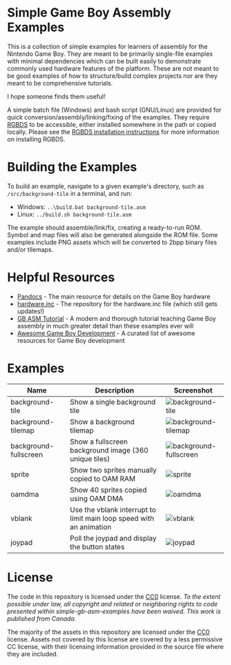 # Simple Game Boy Assembly Examples

This is a collection of simple examples for learners of assembly for the Nintendo Game Boy. They are meant to be primarily single-file examples with minimal dependencies which can be built easily to demonstrate commonly used hardware features of the platform. These are not meant to be good examples of how to structure/build complex projects nor are they meant to be comprehensive tutorials.

I hope someone finds them useful!

A simple batch file (Windows) and bash script (GNU/Linux) are provided for quick conversion/assembly/linking/fixing of the examples. They require [RGBDS](https://rgbds.gbdev.io/) to be accessible, either installed somewhere in the path or copied locally. Please see the [RGBDS installation instructions](https://rgbds.gbdev.io/install) for more information on installing RGBDS.

# Building the Examples

To build an example, navigate to a given example's directory, such as `/src/background-tile` in a terminal, and run:

- Windows: `..\build.bat background-tile.asm`
- Linux: `../build.sh background-tile.asm`

The example should assemble/link/fix, creating a ready-to-run ROM. Symbol and map files will also be generated alongside the ROM file. Some examples include PNG assets which will be converted to 2bpp binary files and/or tilemaps.

# Helpful Resources

- [Pandocs](https://gbdev.io/pandocs/) - The main resource for details on the Game Boy hardware
- [hardware.inc](https://github.com/gbdev/hardware.inc) - The repository for the hardware.inc file (which still gets updates!)
- [GB ASM Tutorial](https://eldred.fr/gb-asm-tutorial/) - A modern and thorough tutorial teaching Game Boy assembly in much greater detail than these examples ever will
- [Awesome Game Boy Development](https://github.com/gbdev/awesome-gbdev) - A curated list of awesome resources for Game Boy development

# Examples

| Name                 | Description                                                           | Screenshot                                                                                                                                |
|----------------------|-----------------------------------------------------------------------|-------------------------------------------------------------------------------------------------------------------------------------------|
|background-tile       | Show a single background tile                                         |![background-tile](https://user-images.githubusercontent.com/10489588/186731675-1b7e7483-fbb8-4f5d-ba03-b18f044604f7.png)              |
|background-tilemap    | Show a background tilemap                                             |![background-tilemap](https://user-images.githubusercontent.com/10489588/186731700-fd887c03-a0de-4c83-b0c3-0b1bace5976e.png)              |
|background-fullscreen | Show a fullscreen background image (360 unique tiles)                 |![background-fullscreen](https://user-images.githubusercontent.com/10489588/189512741-56bdcc08-67f6-40a1-87b6-bf478940d799.png)              |
|sprite                | Show two sprites manually copied to OAM RAM                           |![sprite](https://user-images.githubusercontent.com/10489588/186731710-10fbb01e-14cd-4744-84dc-c20e4f00db5b.png)                       |
|oamdma                | Show 40 sprites copied using OAM DMA                                  |![oamdma](https://user-images.githubusercontent.com/10489588/186731729-c5997f17-951a-4acb-9509-a4c78b160212.png)                       |
|vblank                | Use the vblank interrupt to limit main loop speed with an animation   |![vblank](https://user-images.githubusercontent.com/10489588/186731743-5c48bd21-405d-4d49-a0d5-defd07358a7c.png)                       |
|joypad                | Poll the joypad and display the button states                         |![joypad](https://user-images.githubusercontent.com/10489588/186732972-b61c374e-4e73-435e-aab3-509705a3ef5d.png)                       |


# License

The code in this repository is licensed under the [CC0](https://creativecommons.org/publicdomain/zero/1.0/) license. *To the extent possible under law, all copyright and related or neighboring rights to code presented within simple-gb-asm-examples have been waived. This work is published from Canada.*

The majority of the assets in this repository are licensed under the [CC0](https://creativecommons.org/publicdomain/zero/1.0/) license. Assets not covered by this license are covered by a less permissive CC license, with their licensing information provided in the source file where they are included.